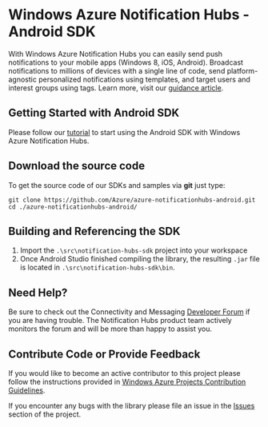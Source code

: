 # Windows Azure Notification Hubs - Android SDK

With Windows Azure Notification Hubs you can easily send push notifications to your mobile apps (Windows 8, iOS, Android). Broadcast notifications to millions of devices with a single line of code, send platform-agnostic personalized notifications using templates, and target users and interest groups using tags. Learn more, visit our [guidance article](http://msdn.microsoft.com/en-us/library/jj927170.aspx).

## Getting Started with Android SDK
Please follow our [tutorial](http://msdn.microsoft.com/en-us/library/dn265921.aspx) to start using the Android SDK with Windows Azure Notification Hubs.

## Download the source code
To get the source code of our SDKs and samples via **git** just type:

    git clone https://github.com/Azure/azure-notificationhubs-android.git
    cd ./azure-notificationhubs-android/

## Building and Referencing the SDK

1. Import the `.\src\notification-hubs-sdk` project into your workspace
2. Once Android Studio finished compiling the library, the resulting `.jar` file is located in `.\src\notification-hubs-sdk\bin`.

## Need Help?

Be sure to check out the Connectivity and Messaging [Developer Forum](http://social.msdn.microsoft.com/Forums/en-US/windowsazureconnectivity/) if you are having trouble. The Notification Hubs product team actively monitors the forum and will be more than happy to assist you.

## Contribute Code or Provide Feedback

If you would like to become an active contributor to this project please follow the instructions provided in [Windows Azure Projects Contribution Guidelines](http://windowsazure.github.com/guidelines.html).

If you encounter any bugs with the library please file an issue in the [Issues](https://github.com/Azure/azure-notificationhubs-android/issues) section of the project.
